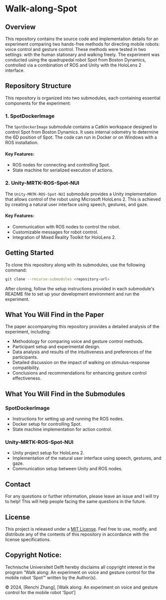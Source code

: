 # Walk-along-Spot

## Overview

This repository contains the source code and implementation details for an experiment comparing two hands-free methods for directing mobile robots: voice control and gesture control. These methods were tested in two settings: with the human stationary and walking freely. The experiment was conducted using the quadrupedal robot Spot from Boston Dynamics, controlled via a combination of ROS and Unity with the HoloLens 2 interface.

## Repository Structure

This repository is organized into two submodules, each containing essential components for the experiment:

### 1. SpotDockerImage

The `SpotDockerImage` submodule contains a Catkin workspace designed to control Spot from Boston Dynamics. It uses internal odometry to determine the 6D position of Spot. The code can run in Docker or on Windows with a ROS installation.

#### Key Features:
- ROS nodes for connecting and controlling Spot.
- State machine for serialized execution of actions.

### 2. Unity-MRTK-ROS-Spot-NUI

The `Unity-MRTK-ROS-Spot-NUI` submodule provides a Unity implementation that allows control of the robot using Microsoft HoloLens 2. This is achieved by creating a natural user interface using speech, gestures, and gaze.

#### Key Features:
- Communication with ROS nodes to control the robot.
- Customizable messages for robot control.
- Integration of Mixed Reality Toolkit for HoloLens 2.

## Getting Started

To clone this repository along with its submodules, use the following command:

```bash
git clone --recurse-submodules <repository-url>
```

After cloning, follow the setup instructions provided in each submodule's README file to set up your development environment and run the experiment.

## What You Will Find in the Paper

The paper accompanying this repository provides a detailed analysis of the experiment, including:
- Methodology for comparing voice and gesture control methods.
- Participant setup and experimental design.
- Data analysis and results of the intuitiveness and preferences of the participants.
- Detailed discussion on the impact of walking on stimulus-response compatibility.
- Conclusions and recommendations for enhancing gesture control effectiveness.

## What You Will Find in the Submodules

### SpotDockerImage
- Instructions for setting up and running the ROS nodes.
- Docker setup for controlling Spot.
- State machine implementation for action control.

### Unity-MRTK-ROS-Spot-NUI
- Unity project setup for HoloLens 2.
- Implementation of the natural user interface using speech, gestures, and gaze.
- Communication setup between Unity and ROS nodes.

## Contact

For any questions or further information, please leave an issue and I will try to help! This will help people facing the same questions in the future. 

## License

This project is released under a [MIT License](#license). Feel free to use, modify, and distribute any of the contents of this repository in accordance with the license specifications.

## Copyright Notice:
Technische Universiteit Delft hereby disclaims all copyright interest in the program “Walk along: An experiment on voice and gesture control for the mobile robot ‘Spot’” written by the Author(s). 

© 2024, [Renchi Zhang], [Walk along: An experiment on voice and gesture control for the mobile robot ‘Spot’]
